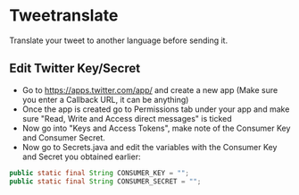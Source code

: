 Tweetranslate
===============
Translate your tweet to another language before sending it.

Edit Twitter Key/Secret
-------------------------
* Go to https://apps.twitter.com/app/ and create a new app (Make sure you enter a Callback URL, it can be anything)
* Once the app is created go to Permissions tab under your app and make sure "Read, Write and Access direct messages" is ticked
* Now go into "Keys and Access Tokens", make note of the Consumer Key and Consumer Secret.
* Now go to Secrets.java and edit the variables with the Consumer Key and Secret you obtained earlier:
```java
public static final String CONSUMER_KEY = "";
public static final String CONSUMER_SECRET = "";
```

